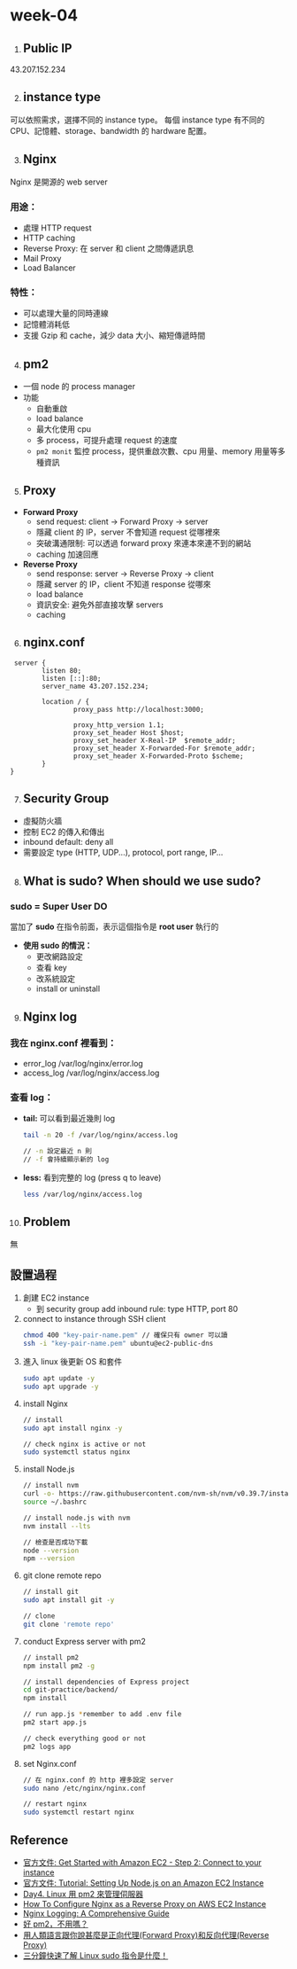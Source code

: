 # week-04
1. ## Public IP
43.207.152.234

2. ## instance type
可以依照需求，選擇不同的 instance type。
每個 instance type 有不同的 CPU、記憶體、storage、bandwidth 的 hardware 配置。

3. ## Nginx
Nginx 是開源的 web server

### 用途：
- 處理 HTTP request
- HTTP caching
- Reverse Proxy: 在 server 和 client 之間傳遞訊息
- Mail Proxy
- Load Balancer
### 特性：
- 可以處理大量的同時連線
- 記憶體消耗低
- 支援 Gzip 和 cache，減少 data 大小、縮短傳遞時間

4. ## pm2
- 一個 node 的 process manager
- 功能
  - 自動重啟
  - load balance
  - 最大化使用 cpu
  - 多 process，可提升處理 request 的速度
  - `pm2 monit` 監控 process，提供重啟次數、cpu 用量、memory 用量等多種資訊

5. ## Proxy
- **Forward Proxy**
  - send request: client -> Forward Proxy -> server
  - 隱藏 client 的 IP，server 不會知道 request 從哪裡來
  - 突破溝通限制: 可以透過 forward proxy 來連本來連不到的網站
  - caching 加速回應
- **Reverse Proxy**
  - send response: server -> Reverse Proxy -> client
  - 隱藏 server 的 IP，client 不知道 response 從哪來
  - load balance
  - 資訊安全: 避免外部直接攻擊 servers
  - caching

6. ## nginx.conf
```
 server {
        listen 80;
        listen [::]:80;
        server_name 43.207.152.234;

        location / {
                proxy_pass http://localhost:3000;

                proxy_http_version 1.1;
                proxy_set_header Host $host;
                proxy_set_header X-Real-IP  $remote_addr;
                proxy_set_header X-Forwarded-For $remote_addr;
                proxy_set_header X-Forwarded-Proto $scheme;
        }
}
```
7. ## Security Group
- 虛擬防火牆
- 控制 EC2 的傳入和傳出
- inbound default: deny all
- 需要設定 type (HTTP, UDP...), protocol, port range, IP...

8. ## What is sudo? When should we use sudo?
### sudo = Super User DO
當加了 **sudo** 在指令前面，表示這個指令是 **root user** 執行的

- **使用 sudo 的情況：**
  - 更改網路設定
  - 查看 key
  - 改系統設定
  - install or uninstall

9. ## Nginx log
### 我在 nginx.conf 裡看到：
- error_log /var/log/nginx/error.log
- access_log /var/log/nginx/access.log

### 查看 log：
- **tail:** 可以看到最近幾則 log
    ```bash
    tail -n 20 -f /var/log/nginx/access.log

    // -n 設定最近 n 則
    // -f 會持續顯示新的 log
    ```
- **less:** 看到完整的 log (press q to leave)
    ```bash
    less /var/log/nginx/access.log
    ```
10. ## Problem
無

## 設置過程
1. 創建 EC2 instance
    - 到 security group add inbound rule: type HTTP, port 80
2. connect to instance through SSH client
    ```bash
    chmod 400 "key-pair-name.pem" // 確保只有 owner 可以讀
    ssh -i "key-pair-name.pem" ubuntu@ec2-public-dns
    ```
3. 進入 linux 後更新 OS 和套件
    ```bash
    sudo apt update -y
    sudo apt upgrade -y
    ```
4. install Nginx
    ```bash
    // install
    sudo apt install nginx -y

    // check nginx is active or not
    sudo systemctl status nginx
    ```
5. install Node.js
    ```bash
    // install nvm
    curl -o- https://raw.githubusercontent.com/nvm-sh/nvm/v0.39.7/install.sh | bash
    source ~/.bashrc

    // install node.js with nvm
    nvm install --lts

    // 檢查是否成功下載
    node --version
    npm --version
    ```
6. git clone remote repo
    ```bash
    // install git
    sudo apt install git -y

    // clone
    git clone 'remote repo'
    ```
7. conduct Express server with pm2
    ```bash
    // install pm2
    npm install pm2 -g

    // install dependencies of Express project
    cd git-practice/backend/
    npm install

    // run app.js *remember to add .env file
    pm2 start app.js

    // check everything good or not
    pm2 logs app
    ```
8. set Nginx.conf
    ```bash
    // 在 nginx.conf 的 http 裡多設定 server
    sudo nano /etc/nginx/nginx.conf

    // restart nginx
    sudo systemctl restart nginx
    ```

## Reference
- [官方文件: Get Started with Amazon EC2 - Step 2: Connect to your instance](https://docs.aws.amazon.com/AWSEC2/latest/UserGuide/EC2_GetStarted.html#ec2-connect-to-instance)
- [官方文件: Tutorial: Setting Up Node.js on an Amazon EC2 Instance](https://docs.aws.amazon.com/sdk-for-javascript/v2/developer-guide/setting-up-node-on-ec2-instance.html)
- [Day4. Linux 用 pm2 來管理伺服器](https://ithelp.ithome.com.tw/m/articles/10214173)
- [How To Configure Nginx as a Reverse Proxy on AWS EC2 Instance](https://medium.com/@mudasirhaji/how-to-configure-nginx-as-a-reverse-proxy-on-aws-ec2-instance-270736ca2a50)
- [Nginx Logging: A Comprehensive Guide](https://betterstack.com/community/guides/logging/how-to-view-and-configure-nginx-access-and-error-logs/)
- [好 pm2，不用嗎？](https://medium.com/learn-or-die/%E5%A5%BD-pm2-%E4%B8%8D%E7%94%A8%E5%97%8E-fc7434cc8821)
- [用人類語言跟你說甚麼是正向代理(Forward Proxy)和反向代理(Reverse Proxy)](https://www.pressplay.cc/project/F720CEB1D6057D7ABB5614722AB18FFF/articles/660A57208C29FF94453548ED21F284EF)
- [三分鐘快速了解 Linux sudo 指令是什麼！](https://yhtechnote.com/linux-sudo/)

